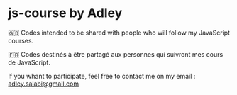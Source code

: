 # js-course by Adley
🇬🇧 Codes intended to be shared with people who will follow my JavaScript courses. 

🇫🇷 Codes destinés à être partagé aux personnes qui suivront mes cours de JavaScript.

If you whant to participate, feel free to contact me on my email : adley.salabi@gmail.com
